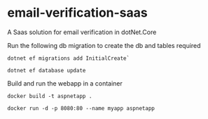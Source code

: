 # email-verification-saas
A Saas solution for email verification in dotNet.Core

Run the following db migration to create the db and tables required
```
dotnet ef migrations add InitialCreate`
```

```
dotnet ef database update
```

Build and run the webapp in a container
```
docker build -t aspnetapp .
```

```
docker run -d -p 8080:80 --name myapp aspnetapp
```

